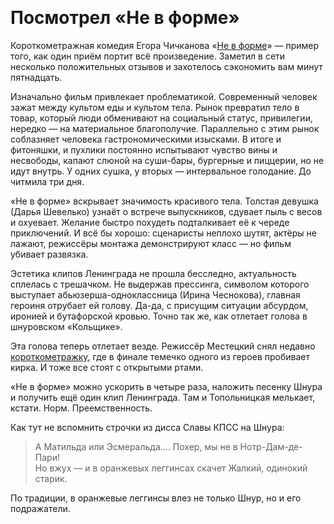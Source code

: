 ​​
# Посмотрел «Не в форме»

Короткометражная комедия Егора Чичканова «[Не в форме][1]» — пример того, как один приём портит всё произведение. Заметил в сети несколько положительных отзывов и захотелось сэкономить вам минут пятнадцать.

Изначально фильм привлекает проблематикой. Современный человек зажат между культом еды и культом тела. Рынок превратил тело в товар, который люди обменивают на социальный статус, привилегии, нередко — на материальное благополучие. Параллельно с этим рынок соблазняет человека гастрономическими изысками. В итоге и фитоняшки, и пухлики постоянно испытывают чувство вины и несвободы, капают слюной на суши-бары, бургерные и пиццерии, но не идут внутрь. У одних сушка, у вторых — интервальное голодание. До читмила три дня.

«Не в форме» вскрывает значимость красивого тела. Толстая девушка (Дарья Шевелько) узнаёт о встрече выпускников, сдувает пыль с весов и охуевает. Желание быстро похудеть подталкивает её к череде приключений. И всё бы хорошо: сценаристы неплохо шутят, актёры не лажают, режиссёры монтажа демонстрируют класс — но фильм убивает развязка.

Эстетика клипов Ленинграда не прошла бесследно, актуальность сплелась с трешачком. Не выдержав прессинга, символом которого выступает абьюзерша-одноклассница (Ирина Чеснокова), главная героиня отрубает ей голову. Да-да, с присущим ситуации абсурдом, иронией и бутафорской кровью. Точно так же, как отлетает голова в шнуровском «Кольщике».

Эта голова теперь отлетает везде. Режиссёр Местецкий снял недавно [короткометражку][2], где в финале темечко одного из героев пробивает кирка. И тоже все стоят с открытыми ртами.

«Не в форме» можно ускорить в четыре раза, наложить песенку Шнура и получить ещё один клип Ленинграда. Там и Топольницкая мелькает, кстати. Норм. Преемственность.

Как тут не вспомнить строчки из дисса Славы КПСС на Шнура:

> А Матильда или Эсмеральда…. 
> Похер, мы не в Нотр-Дам-де-Пари!  
> Но вжух — и в оранжевых леггинсах скачет 
> Жалкий, одинокий старик.

По традиции, в оранжевые леггинсы влез не только Шнур, но и его подражатели.

[1]:	https://piligrim.fund/film/ne-v-forme
[2]:	https://piligrim.fund/film/odna-istoricheskaya-oshibka